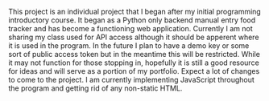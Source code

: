 This project is an individual project that I began after my initial programming introductory course. It began as a Python only backend manual entry food tracker and has become a functioning web application. Currently I am not sharing my class used for API access although it should be apperent where it is used in the program. In the future I plan to have a demo key or some sort of public access token but in the meantime this will be restricted. While it may not function for those stopping in, hopefully it is still a good resource for ideas and will serve as a portion of my portfolio. Expect a lot of changes to come to the project. I am currently implementing JavaScript throughout the program and getting rid of any non-static HTML. 
